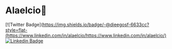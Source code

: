 # Alaelcio👋

<!--
**alaelcio/alaelcio** is a ✨ _special_ ✨ repository because its `README.md` (this file) appears on your GitHub profile.

Here are some ideas to get you started:

- 🔭 I’m currently working on ...
- 🌱 I’m currently learning ...
- 👯 I’m looking to collaborate on ...
- 🤔 I’m looking for help with ...
- 💬 Ask me about ...
- 📫 How to reach me: ...
- 😄 Pronouns: ...
- ⚡ Fun fact: ...
-->
[![Twitter Badge](https://img.shields.io/badge/-@dieegosf-6633cc?style=flat-(https://www.linkedin.com/in/alaelcio/https://www.linkedin.com/in/alaelcio/) 
[![Linkedin Badge](https://img.shields.io/badge/-Diego%20Fernandes-6633cc?style=flat-square&logo=Linkedin&logoColor=white&link=https://www.linkedin.com/in/alaelcio/)](https://www.linkedin.com/in/alaelcio/) 


